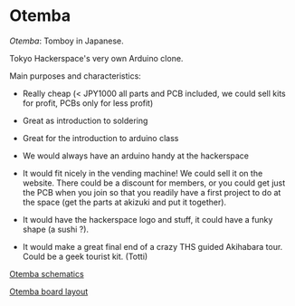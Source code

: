 # Otemba

*Otemba*: Tomboy in Japanese.

Tokyo Hackerspace's very own Arduino clone.

Main purposes and characteristics:

* Really cheap (< JPY1000 all parts and PCB included, we could sell kits for profit, PCBs only for less profit)

* Great as introduction to soldering

* Great for the introduction to arduino class

* We would always have an arduino handy at the hackerspace

* It would fit nicely in the vending machine! We could sell it on the website. There could be a discount for members, or you could get just the PCB when you join so that you readily have a first project to do at the space (get the parts at akizuki and put it together).

* It would have the hackerspace logo and stuff, it could have a funky shape (a sushi ?).

* It would make a great final end of a crazy THS guided Akihabara tour. Could be a geek tourist kit. (Totti)

[Otemba schematics](https://github.com/TokyoHackerspace/Otemba/raw/master/Otemba_sch.png)

[Otemba board layout](https://github.com/TokyoHackerspace/Otemba/raw/master/Otemba_brd.png)
